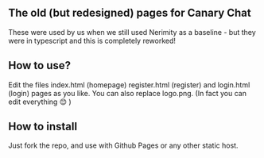 ## The old (but redesigned) pages for Canary Chat

These were used by us when we still used Nerimity as a baseline - but they were in typescript and this is completely reworked! 

## How to use?

Edit the files index.html (homepage) register.html (register) and login.html (login) pages as you like. You can also replace logo.png.  (In fact you can edit everything 😊 ) 

## How to install

Just fork the repo, and use with Github Pages or any other static host.